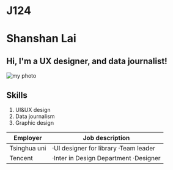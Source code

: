 # J124

# Shanshan Lai
## Hi, I'm a UX designer, and data journalist! 
![my photo](https://user-images.githubusercontent.com/140004514/255312812-742bd772-bc9a-4ca4-91d9-c4a4b07139e8.jpg "self")
## Skills
1.  UI&UX design 
2.  Data journalism 
3.  Graphic design 

| Employer | Job description |
|---|---|
| Tsinghua uni | ·UI designer for library ·Team leader |
| Tencent | ·Inter in Design Department ·Designer |

